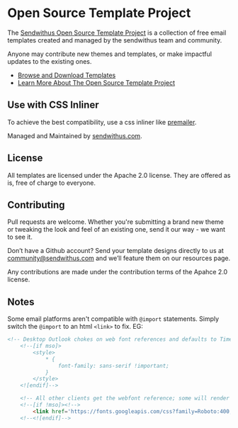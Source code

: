 Open Source Template Project
=========

The [Sendwithus Open Source Template Project](https://www.sendwithus.com/resources/templates) is a collection of free email templates created and managed by the sendwithus team and community.

Anyone may contribute new themes and templates, or make impactful updates to the existing ones.

- [Browse and Download Templates](https://www.sendwithus.com/resources/templates)
- [Learn More About The Open Source Template Project](https://www.sendwithus.com/resources/templates/about)

## Use with CSS Inliner
To achieve the best compatibility, use a css inliner like [premailer](https://github.com/peterbe/premailer/).

Managed and Maintained by [sendwithus.com](https://www.sendwithus.com).

## License

All templates are licensed under the Apache 2.0 license. They are offered as is, free of charge to everyone.

## Contributing

Pull requests are welcome. Whether you're submitting a brand new theme or tweaking the look and feel of an existing one, send it our way - we want to see it.

Don’t have a Github account? Send your template designs directly to us at [community@sendwithus.com](mailto:community@sendwithus.com) and we’ll feature them on our resources page.

Any contributions are made under the contribution terms of the Apahce 2.0 license.

## Notes
Some email platforms aren't compatible with `@import` statements. Simply switch the `@import` to an html `<link>` to fix. EG:

```html
<!-- Desktop Outlook chokes on web font references and defaults to Times New Roman, so we force a safe fallback font. -->
    <!--[if mso]>
        <style>
            * {
                font-family: sans-serif !important;
            }
        </style>
    <![endif]-->

    <!-- All other clients get the webfont reference; some will render the font and others will silently fail to the fallbacks. More on that here: http://stylecampaign.com/blog/2015/02/webfont-support-in-email/ -->
    <!--[if !mso]><!-->
        <link href='https://fonts.googleapis.com/css?family=Roboto:400,700' rel='stylesheet' type='text/css'>
    <!--<![endif]-->
```
